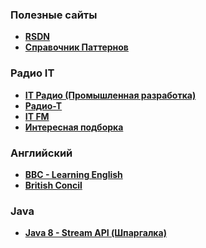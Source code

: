  
### Полезные сайты
- **<a href="https://rsdn.ru/">RSDN</a>**
- **<a href="http://design-pattern.ru/">Справочник Паттернов</a>**

### Радио IT 

- **<a href="https://pankratov.podfm.ru/radio/?page=2">IT Радио (Промышленная разработка) </a>**
- **<a href="http://www.radio-t.com/"> Радио-Т </a>**
- **<a href="http://guzei.com/online_radio/listen.php?online_radio_id=16714"> IT FM </a>**
- **<a href="http://www.uamedwed.com/servisy/interesnye-podkasty-dlya-it-specialista.htm"> Интересная подборка</a>**


### Английский 
- **<a href="http://www.bbc.co.uk/learningenglish/">BBC - Learning English</a>**
- **<a href="http://learnenglish.britishcouncil.org/en/magazine">British Concil</a>**

 
### Java
- **<a href="http://habrahabr.ru/company/luxoft/blog/270383/">Java 8 - Stream API (Шпаргалка)</a>**
